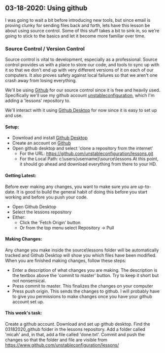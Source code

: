 
## 03-18-2020: Using github
I was going to wait a bit before introducing new tools, but since email is proving clunky for sending 
files back and forth, lets have this lesson be about using source control. Some of this stuff takes a 
bit to sink in, so we're going to stick to the basics and let it become more familiar over time. 

### Source Control / Version Control 
Source control is vital to development, especially as a professional. Source control provides us with 
a place to store our code, and tools to sync up with it so that we don't end up with very different 
versions of it on each of our computers. It also proves safety against local failures so that we aren't
one crash away from losing everything.

We'll be using [Github](https://www.github.com) for our source control since it is free and heavily 
used. Specifically we'll use my github account [unstableconfiguration](https://www.github.com/unstableconfiguration), which I'm adding a 'lessons' repository to. 

We'll interact with it using [Github Desktop](https://desktop.github.com/) for now since it is 
easy to set up and use.  

#### Setup: 
* Download and install [Github Desktop](https://desktop.github.com/)  
* Create an account on [Github](https://www.github.com)
* Open github desktop and select 'clone a repository from the internet'
    * For the URL: https://github.com/unstableconfiguration/lessons.git
    * For the Local Path: c:\users\{username}\source\lessons
At this point, it should go ahead and download everything from there to your HD. 

#### Getting Latest: 
Before ever making any changes, you want to make sure you are up-to-date. It is good to build the 
general habit of doing this before you start working and before you push your code. 
* Open Github Desktop
* Select the lessons repository
* Either:
    * Click the 'Fetch Origin' button
    * Or from the top menu select Repository -> Pull

#### Making Changes: 
Any change you  make inside the source\lessons folder will be automatically tracked and Github Desktop 
will show you which files have been modified. When you are finished making changes, follow these steps: 
* Enter a description of what changes you are making. The description is the textbox above the 'commit to master' button. Try to keep it short but not nonsensical. 
* Press commit to master. This finalizes the changes on your computer
* Press push origin. This sends the changes to github. I will probably have to give you permissions to make changes once you have your github account set up. 

#### This week's task: 
Create a github account. Download and set up github desktop. Find the 03182020_github folder in the lessons repository. Add a folder called 'micah' and, in that, add a file called 'done.txt'. Commit and push the changes so that the folder and file are visible from https://www.github.com/unstableconfiguration/lessons/